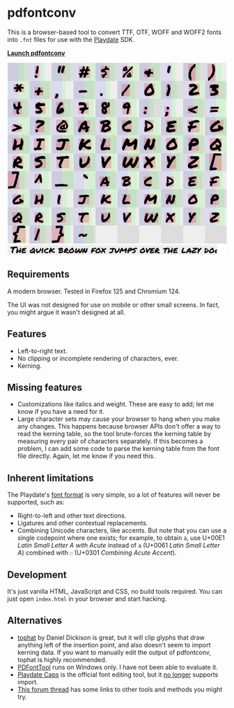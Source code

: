 pdfontconv
==========

This is a browser-based tool to convert TTF, OTF, WOFF and WOFF2 fonts into `.fnt` files for use with the [Playdate](https://play.date) SDK.

[**Launch pdfontconv**](https://pdfontconv.frozenfractal.com)

![Output grid of font glyphs](font_glyphs.png)
![Example text](sample_text.png)

Requirements
------------

A modern browser. Tested in Firefox 125 and Chromium 124.

The UI was not designed for use on mobile or other small screens. In fact, you might argue it wasn't designed at all.

Features
--------

- Left-to-right text.
- No clipping or incomplete rendering of characters, ever.
- Kerning.

Missing features
----------------

- Customizations like italics and weight. These are easy to add; let me know if you have a need for it.
- Large character sets may cause your browser to hang when you make any changes. This happens because browser APIs don't offer a way to read the kerning table, so the tool brute-forces the kerning table by measuring every pair of characters separately. If this becomes a problem, I can add some code to parse the kerning table from the font file directly. Again, let me know if you need this.

Inherent limitations
--------------------

The Playdate's [font format](https://github.com/cranksters/playdate-reverse-engineering/blob/main/formats/fnt.md) is very simple, so a lot of features will never be supported, such as:

- Right-to-left and other text directions.
- Ligatures and other contextual replacements.
- Combining Unicode characters, like accents. But note that you can use a single codepoint where one exists; for example, to obtain `á`, use U+00E1 _Latin Small Letter A with Acute_ instead of `a` (U+0061 _Latin Small Letter A_) combined with `◌́` (U+0301 _Combining Acute Accent_).

Development
-----------

It's just vanilla HTML, JavaScript and CSS, no build tools required. You can just open `index.html` in your browser and start hacking.

Alternatives
------------

- [tophat](https://kaasiand.cool/tophat/) by Daniel Dickison is great, but it will clip glyphs that draw anything left of the insertion point, and also doesn't seem to import kerning data. If you want to manually edit the output of pdfontconv, tophat is highly recommended.
- [PDFontTool](https://github.com/abenokobo/PDFontTool) runs on Windows only. I have not been able to evaluate it.
- [Playdate Caps](https://play.date/caps/) is the official font editing tool, but it [no longer](https://devforum.play.date/t/caps-font-import-feature-missing/3405) supports import.
- [This forum thread](https://devforum.play.date/t/alternative-bitmap-font-tools/399) has some links to other tools and methods you might try.

